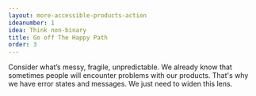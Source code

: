 ```yaml
---
layout: more-accessible-products-action
ideanumber: 1
idea: Think non-binary
title: Go off The Happy Path
order: 3
---
```


Consider what’s messy, fragile, unpredictable. We already know that sometimes people will encounter problems with our products. That's why we have error states and messages. We just need to widen this lens.